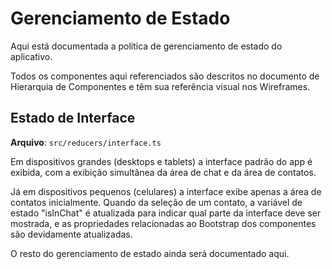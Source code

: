 # Gerenciamento de Estado

Aqui está documentada a política de gerenciamento de estado do aplicativo.

Todos os componentes aqui referenciados são descritos no documento de Hierarquia
de Componentes e têm sua referência visual nos Wireframes.

## Estado de Interface

__Arquivo__: `src/reducers/interface.ts`

Em dispositivos grandes (desktops e tablets) a interface padrão do app é
exibida, com a exibição simultânea da área de chat e da área de contatos.

Já em dispositivos pequenos (celulares) a interface exibe apenas a área de
contatos inicialmente. Quando da seleção de um contato, a variável de estado
"isInChat" é atualizada para indicar qual parte da interface deve ser mostrada,
e as propriedades relacionadas ao Bootstrap dos componentes são devidamente
atualizadas.

O resto do gerenciamento de estado ainda será documentado aqui.
